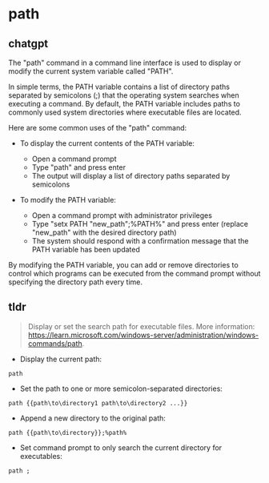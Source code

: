 # path 
## chatgpt 
The "path" command in a command line interface is used to display or modify the current system variable called "PATH". 

In simple terms, the PATH variable contains a list of directory paths separated by semicolons (;) that the operating system searches when executing a command. By default, the PATH variable includes paths to commonly used system directories where executable files are located.

Here are some common uses of the "path" command:

- To display the current contents of the PATH variable: 
  - Open a command prompt
  - Type "path" and press enter
  - The output will display a list of directory paths separated by semicolons

- To modify the PATH variable:
  - Open a command prompt with administrator privileges
  - Type "setx PATH "new_path";%PATH%" and press enter (replace "new_path" with the desired directory path)
  - The system should respond with a confirmation message that the PATH variable has been updated

By modifying the PATH variable, you can add or remove directories to control which programs can be executed from the command prompt without specifying the directory path every time. 

## tldr 
 
> Display or set the search path for executable files.
> More information: <https://learn.microsoft.com/windows-server/administration/windows-commands/path>.

- Display the current path:

`path`

- Set the path to one or more semicolon-separated directories:

`path {{path\to\directory1 path\to\directory2 ...}}`

- Append a new directory to the original path:

`path {{path\to\directory}};%path%`

- Set command prompt to only search the current directory for executables:

`path ;`
